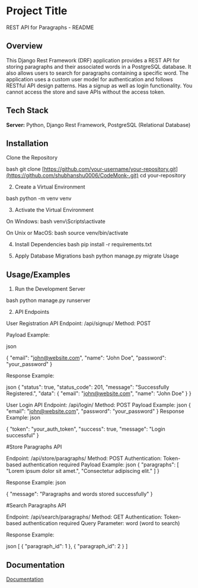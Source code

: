 # Project Title

REST API for Paragraphs - README

## Overview

This Django Rest Framework (DRF) application provides a REST API for storing paragraphs and their associated words in a PostgreSQL database. It also allows users to search for paragraphs containing a specific word. The application uses a custom user model for authentication and follows RESTful API design patterns. Has a signup as well as login functionality. You cannot access the store and save APIs without the access token.

## Tech Stack

**Server:** Python, Django Rest Framework,
PostgreSQL (Relational Database)

## Installation

Clone the Repository

bash
git clone [https://github.com/your-username/your-repository.git](https://github.com/shubhanshu0006/CodeMonk-.git)
cd your-repository

2. Create a Virtual Environment

bash
python -m venv venv

3. Activate the Virtual Environment

On Windows:
bash
venv\Scripts\activate

On Unix or MacOS:
bash
source venv/bin/activate

4. Install Dependencies
   bash
   pip install -r requirements.txt

5. Apply Database Migrations
   bash
   python manage.py migrate
   Usage

## Usage/Examples

1. Run the Development Server

bash
python manage.py runserver

2. API Endpoints

User Registration API
Endpoint: /api/signup/
Method: POST

Payload Example:

json

{
"email": "john@website.com",
"name": "John Doe",
"password": "your_password"
}

Response Example:

json
{
"status": true,
"status_code": 201,
"message": "Successfully Registered.",
"data": {
"email": "john@website.com",
"name": "John Doe"
}
}

User Login API
Endpoint: /api/login/
Method: POST
Payload Example:
json
{
"email": "john@website.com",
"password": "your_password"
}
Response Example:
json

{
"token": "your_auth_token",
"success": true,
"message": "Login successful"
}

#Store Paragraphs API

Endpoint: /api/store/paragraphs/
Method: POST
Authentication: Token-based authentication required
Payload Example:
json
{
"paragraphs": [
"Lorem ipsum dolor sit amet.",
"Consectetur adipiscing elit."
]
}

Response Example:
json

{
"message": "Paragraphs and words stored successfully"
}

#Search Paragraphs API

Endpoint: /api/search/paragraphs/
Method: GET
Authentication: Token-based authentication required
Query Parameter: word (word to search)

Response Example:

json
[
{
"paragraph_id": 1
},
{
"paragraph_id": 2
}
]

## Documentation

[Documentation](https://cloudy-eclipse-33226.postman.co/workspace/SkillBadgeApp~45e72fbb-c4a3-427d-8fc7-054ef942adc3/collection/31959875-edd156d8-6d2b-4f0f-a430-436b490ce3d1?action=share&creator=31959875)

